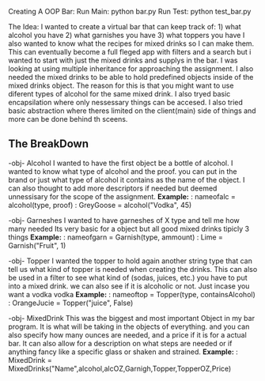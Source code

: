 Creating A OOP Bar:
Run Main: python bar.py
Run Test: python test_bar.py

The Idea:
I wanted to create a virtual bar that can keep track of:
    1) what alcohol you have
    2) what garnishes you have
    3) what toppers you have
I also wanted to know what the recipes for mixed drinks so I can make them.
This can eventually become a full fleged app with filters and a search but i wanted 
to start with just the mixed drinks and supplys in the bar. I was looking at using 
multiple inheritance for approaching the assignment. I also needed the mixed drinks 
to be able to hold predefined objects inside of the mixed drinks object. The reason 
for this is that you might want to use diferent types of alcohol for the same mixed 
drink. I also tryed basic encapsilation where only nessessary things can be accesed. 
I also tried basic abstraction where theres limited on the client(main) side of 
things and more can be done behind th sceens. 

## The BreakDown ##

-obj-  Alcohol
    I wanted to have the first object be a bottle of alcohol.
    I wanted to know what  type of alcohol and the proof.
    you can put in the brand or just what type of alcohol it 
    contains as the name of the object.
    I can also thought to add more descriptors if needed but deemed unnessisary for 
    the scope of the assignment.
**Example:** 
    : nameofalc = alcohol(type, proof)
    : GreyGoose = alcohol("Vodka", 45)

-obj- Garneshes
    I wanted to have garneshes of X type and tell me how many needed
    Its very basic for a object but all good mixed drinks tipicly 3 things
**Example:** 
    : nameofgarn = Garnish(type, ammount)
    : Lime = Garnish("Fruit", 1)

-obj- Topper
    I wanted the topper to hold again another string type that can tell us what kind 
    of topper is needed when creating the drinks. This can also be used in a filter 
    to see what  kind of (sodas, juices, etc.) you have to put into a mixed drink.
    we can also see if it is alcoholic or not. Just incase you want a vodka vodka
**Example:** 
    : nameoftop = Topper(type, containsAlcohol)
    : OrangeJucie = Topper("juice", False)

-obj- MixedDrink
    This was the biggest and most important Object in my bar program. It is what 
    will be taking in the objects of everything. and you can also specify how many 
    ounces are needed, and a price if it is for a actual bar.
    It can also allow for a description on what steps  are needed or if anything fancy like a specific glass or shaken and strained.
**Example:** 
    : MixedDrink = MixedDrinks("Name",alcohol,alcOZ,Garnigh,Topper,TopperOZ,Price)